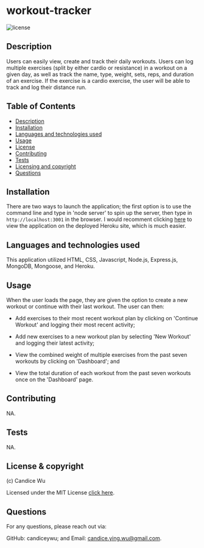 # workout-tracker

![license](https://img.shields.io/badge/license-MIT-blue.svg)

## Description
Users can easily view, create and track their daily workouts. Users can log multiple exercises (split by either cardio or resistance) in a workout on a given day, as well as track the name, type, weight, sets, reps, and duration of an exercise. If the exercise is a cardio exercise, the user will be able to track and log their distance run.

## Table of Contents
  - [Description](#description)
  - [Installation](#installation)
  - [Languages and technologies used](#languagesandtechnologiesused)
  - [Usage](#usage)
  - [License](#license)
  - [Contributing](#contributing)
  - [Tests](#tests)
  - [Licensing and copyright](#licensingandcopyright)
  - [Questions](#questions)

## Installation
There are two ways to launch the application; the first option is to use the command line and type in 'node server' to spin up the server, then type in `http://localhost:3001` in the browser. I would recomment clicking [here]() to view the application on the deployed Heroku site, which is much easier.


## Languages and technologies used
This application utilized HTML, CSS, Javascript, Node.js, Express.js, MongoDB, Mongoose, and Heroku.


## Usage
When the user loads the page, they are given the option to create a new workout or continue with their last workout. The user can then:

  * Add exercises to their most recent workout plan by clicking on 'Continue Workout' and logging their most recent activity;

  * Add new exercises to a new workout plan by selecting 'New Workout' and logging their latest activity;

  * View the combined weight of multiple exercises from the past seven workouts by clicking on 'Dashboard'; and

  * View the total duration of each workout from the past seven workouts once on the 'Dashboard' page.


## Contributing
NA.


## Tests
NA.


## License & copyright

(c) Candice Wu 

Licensed under the MIT License [click here](license).


## Questions
For any questions, please reach out via:

GitHub: candiceywu; and
Email: candice.ying.wu@gmail.com.


